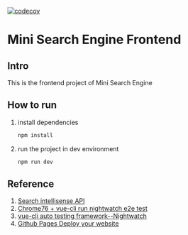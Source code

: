 [![codecov](https://codecov.io/gh/Kok-Kip/frontend/branch/master/graph/badge.svg)](https://codecov.io/gh/Kok-Kip/frontend)
# Mini Search Engine Frontend

## Intro

This is the frontend project of Mini Search Engine

## How to run

1. install dependencies

   ```bash
   npm install
   ```

2. run the project in dev environment

   ```bash
   npm run dev
   ```

## Reference

1. [Search intellisense API](https://www.cnblogs.com/woider/p/5805248.html)
2. [Chrome76 + vue-cli run nightwatch e2e test](https://www.manfredhu.com/framework/52-vue-cli-e2e-error.html)
3. [vue-cli auto testing framework--Nightwatch](https://juejin.im/post/5b867f196fb9a019d74766ec)
4. [Github Pages Deploy your website](https://juejin.im/post/5b30babff265da59594695ab)
